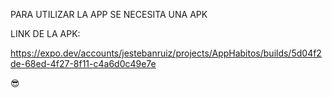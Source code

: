 PARA UTILIZAR LA APP SE NECESITA UNA APK

LINK DE LA APK: 

https://expo.dev/accounts/jestebanruiz/projects/AppHabitos/builds/5d04f2de-68ed-4f27-8f11-c4a6d0c49e7e

😎
